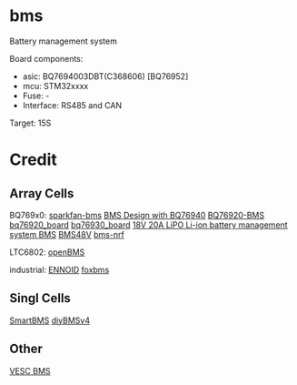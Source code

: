 # bms
Battery management system

Board components:
- asic: BQ7694003DBT(C368606) [BQ76952]
- mcu: STM32xxxx
- Fuse: -
- Interface: RS485 and CAN

Target: 15S

# Credit


## Array Cells
BQ769x0:
[sparkfan-bms](https://github.com/nseidle/BMS)
[BMS Design with BQ76940](https://github.com/fatihbyrmn/BQ7694-IC)
[BQ76920-BMS](https://github.com/ceech/BQ76920-BMS)
[bq76920_board](https://github.com/ealex/bq76920_board)
[bq76930_board](https://github.com/ealex/bq76930_board)
[18V 20A LiPO Li-ion battery management system BMS](https://www.tindie.com/products/ceech/18v-20a-lipo-li-ion-battery-management-system-bms/#)
[BMS48V](https://github.com/LibreSolar/bms-15s80-sc)
[bms-nrf](https://github.com/scttnlsn/bms)

LTC6802:
[openBMS](https://github.com/rickygu/openBMS)

industrial:
[ENNOID](https://github.com/EnnoidMe/ENNOID-BMS)
[foxbms](https://github.com/foxBMS/foxbms)

## Singl Cells
[SmartBMS](https://github.com/Green-bms/SmartBMS)
[diyBMSv4](https://github.com/stuartpittaway/diyBMSv4)

## Other
[VESC BMS](https://github.com/vedderb/vesc_bms_fw)